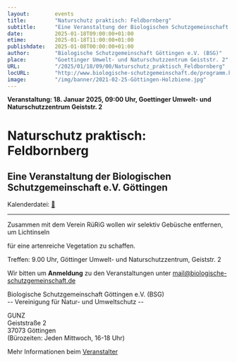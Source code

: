 ```yaml
---
layout:        events
title:         "Naturschutz praktisch: Feldbornberg"
subtitle:      "Eine Veranstaltung der Biologischen Schutzgemeinschaft e.V. Göttingen"
date:          2025-01-18T09:00:00+01:00
etime:         2025-01-18T11:00:00+01:00
publishdate:   2025-01-08T00:00:00+01:00
author:        "Biologische Schutzgemeinschaft Göttingen e.V. (BSG)"
place:         "Goettinger Umwelt- und Naturschutzzentrum Geiststr. 2"
URL:           "/2025/01/18/09/00/Naturschutz_praktisch_Feldbornberg"
locURL:        "http://www.biologische-schutzgemeinschaft.de/programm.html"
image:         "/img/banner/2021-02-25-Göttingen-Holzbiene.jpg"
---
```


**Veranstaltung: 18. Januar 2025, 09:00 Uhr, Goettinger Umwelt- und Naturschutzzentrum Geiststr. 2**

Naturschutz praktisch: Feldbornberg
===========

Eine Veranstaltung der Biologischen Schutzgemeinschaft e.V. Göttingen
-----------


Kalenderdatei: [📆](/ics/2025-01-18_09-00_naturschutz_praktisch_feldbornberg.ics)

-------------


Zusammen mit dem Verein RüRiG wollen wir selektiv Gebüsche entfernen, um Lichtinseln

für eine artenreiche Vegetation zu schaffen.

Treffen: 9.00 Uhr, Göttinger Umwelt- und Naturschutzzentrum, Geiststr. 2


Wir bitten um **Anmeldung** zu den Veranstaltungen unter mail@biologische-schutzgemeinschaft.de

Biologische Schutzgemeinschaft Göttingen e.V. (BSG)  
-- Vereinigung für Natur- und Umweltschutz --  

GUNZ  
Geiststraße 2  
37073 Göttingen  
(Bürozeiten: Jeden Mittwoch, 16-18 Uhr)


Mehr Informationen beim [Veranstalter](http://www.biologische-schutzgemeinschaft.de/programm.html)

